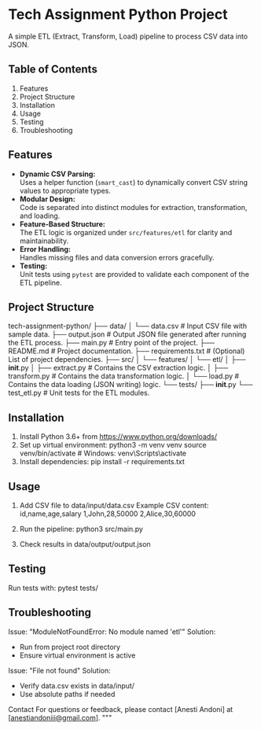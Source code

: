 # Tech Assignment Python Project

A simple ETL (Extract, Transform, Load) pipeline to process CSV data into JSON.

## Table of Contents

1. Features
2. Project Structure
3. Installation
4. Usage
5. Testing
6. Troubleshooting

## Features

- **Dynamic CSV Parsing:**  
  Uses a helper function (`smart_cast`) to dynamically convert CSV string values to appropriate types.
- **Modular Design:**  
  Code is separated into distinct modules for extraction, transformation, and loading.
- **Feature-Based Structure:**  
  The ETL logic is organized under `src/features/etl` for clarity and maintainability.
- **Error Handling:**  
  Handles missing files and data conversion errors gracefully.
- **Testing:**  
  Unit tests using `pytest` are provided to validate each component of the ETL pipeline.

## Project Structure

tech-assignment-python/
├── data/
│ └── data.csv # Input CSV file with sample data.
├── output.json # Output JSON file generated after running the ETL process.
├── main.py # Entry point of the project.
├── README.md # Project documentation.
├── requirements.txt # (Optional) List of project dependencies.
├── src/
│ └── features/
│ └── etl/
│ ├── **init**.py
│ ├── extract.py # Contains the CSV extraction logic.
│ ├── transform.py # Contains the data transformation logic.
│ └── load.py # Contains the data loading (JSON writing) logic.
└── tests/
├── **init**.py
└── test_etl.py # Unit tests for the ETL modules.

## Installation

1. Install Python 3.6+ from https://www.python.org/downloads/
3. Set up virtual environment:
   python3 -m venv venv
   source venv/bin/activate # Windows: venv\Scripts\activate
4. Install dependencies:
   pip install -r requirements.txt

## Usage

1. Add CSV file to data/input/data.csv
   Example CSV content:
   id,name,age,salary
   1,John,28,50000
   2,Alice,30,60000

2. Run the pipeline:
   python3 src/main.py

3. Check results in data/output/output.json

## Testing

Run tests with:
pytest tests/

## Troubleshooting

Issue: "ModuleNotFoundError: No module named 'etl'"
Solution:

- Run from project root directory
- Ensure virtual environment is active

Issue: "File not found"
Solution:

- Verify data.csv exists in data/input/
- Use absolute paths if needed

Contact
For questions or feedback, please contact [Anesti Andoni] at [anestiandoniii@gmail.com]. """